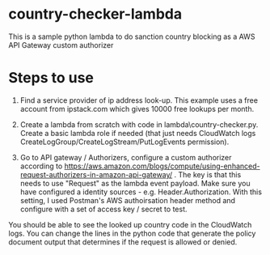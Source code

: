 # country-checker-lambda

This is a sample python lambda to do sanction country blocking as a AWS API Gateway custom authorizer

# Steps to use

1. Find a service provider of ip address look-up. This example uses a free account from ipstack.com which gives 10000 free lookups per month.

2. Create a lambda from scratch with code in lambda\country-checker.py. Create a basic lambda role if needed (that just needs CloudWatch logs CreateLogGroup/CreateLogStream/PutLogEvents permission).

3. Go to API gateway / Authorizers, configure a custom authorizer according to https://aws.amazon.com/blogs/compute/using-enhanced-request-authorizers-in-amazon-api-gateway/ . The key is that this needs to use "Request" as the lambda event payload. Make sure you have configured a identity sources - e.g. Header.Authorization. With this setting, I used Postman's AWS authoirsation header method and configure with a set of access key / secret to test.

You should be able to see the looked up country code in the CloudWatch logs. You can change the lines in the python code that generate the policy document output that determines if the request is allowed or denied.


